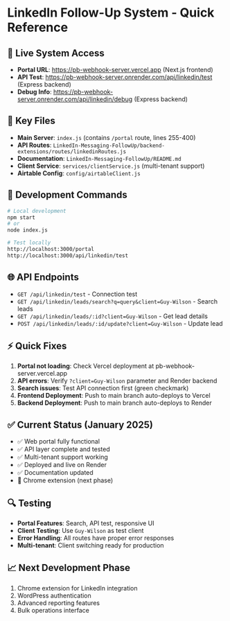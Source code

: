 # LinkedIn Follow-Up System - Quick Reference

## 🚀 Live System Access
- **Portal URL**: https://pb-webhook-server.vercel.app (Next.js frontend)
- **API Test**: https://pb-webhook-server.onrender.com/api/linkedin/test (Express backend)
- **Debug Info**: https://pb-webhook-server.onrender.com/api/linkedin/debug (Express backend)

## 📁 Key Files
- **Main Server**: `index.js` (contains `/portal` route, lines 255-400)
- **API Routes**: `LinkedIn-Messaging-FollowUp/backend-extensions/routes/linkedinRoutes.js`
- **Documentation**: `LinkedIn-Messaging-FollowUp/README.md`
- **Client Service**: `services/clientService.js` (multi-tenant support)
- **Airtable Config**: `config/airtableClient.js`

## 🔧 Development Commands
```bash
# Local development
npm start
# or
node index.js

# Test locally
http://localhost:3000/portal
http://localhost:3000/api/linkedin/test
```

## 🌐 API Endpoints
- `GET /api/linkedin/test` - Connection test
- `GET /api/linkedin/leads/search?q=query&client=Guy-Wilson` - Search leads
- `GET /api/linkedin/leads/:id?client=Guy-Wilson` - Get lead details
- `POST /api/linkedin/leads/:id/update?client=Guy-Wilson` - Update lead

## ⚡ Quick Fixes
1. **Portal not loading**: Check Vercel deployment at pb-webhook-server.vercel.app
2. **API errors**: Verify `?client=Guy-Wilson` parameter and Render backend
3. **Search issues**: Test API connection first (green checkmark)
4. **Frontend Deployment**: Push to main branch auto-deploys to Vercel
5. **Backend Deployment**: Push to main branch auto-deploys to Render

## ✅ Current Status (January 2025)
- ✅ Web portal fully functional
- ✅ API layer complete and tested
- ✅ Multi-tenant support working
- ✅ Deployed and live on Render
- ✅ Documentation updated
- 🚧 Chrome extension (next phase)

## 🔍 Testing
- **Portal Features**: Search, API test, responsive UI
- **Client Testing**: Use `Guy-Wilson` as test client
- **Error Handling**: All routes have proper error responses
- **Multi-tenant**: Client switching ready for production

## 📈 Next Development Phase
1. Chrome extension for LinkedIn integration
2. WordPress authentication
3. Advanced reporting features
4. Bulk operations interface
